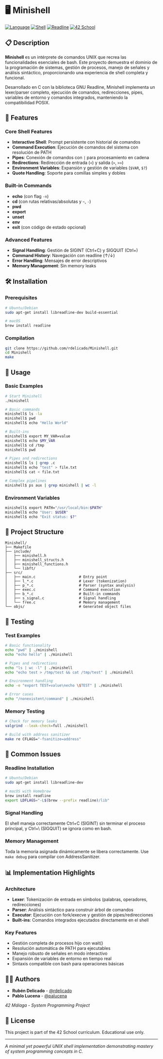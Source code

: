 # 🖥️ Minishell

[![Language](https://img.shields.io/badge/Language-C-blue.svg)](https://en.wikipedia.org/wiki/C_(programming_language))
[![Shell](https://img.shields.io/badge/Shell-UNIX_Compatible-green.svg)](https://en.wikipedia.org/wiki/Unix_shell)
[![Readline](https://img.shields.io/badge/Library-GNU_Readline-red.svg)](https://tiswww.case.edu/php/chet/readline/rltop.html)
[![42 School](https://img.shields.io/badge/42-School_Project-purple.svg)](https://42.fr/)

## 📋 Description

**Minishell** es un intérprete de comandos UNIX que recrea las funcionalidades esenciales de bash. Este proyecto demuestra el dominio de la programación de sistemas, gestión de procesos, manejo de señales y análisis sintáctico, proporcionando una experiencia de shell completa y funcional.

Desarrollado en C con la biblioteca GNU Readline, Minishell implementa un lexer/parser completo, ejecución de comandos, redirecciones, pipes, variables de entorno y comandos integrados, manteniendo la compatibilidad POSIX.

## 🚀 Features

### Core Shell Features
- **Interactive Shell**: Prompt persistente con historial de comandos
- **Command Execution**: Ejecución de comandos del sistema con resolución de PATH
- **Pipes**: Conexión de comandos con `|` para procesamiento en cadena
- **Redirections**: Redirección de entrada (`<`) y salida (`>`, `>>`)
- **Environment Variables**: Expansión y gestión de variables (`$VAR`, `$?`)
- **Quote Handling**: Soporte para comillas simples y dobles

### Built-in Commands
- **echo** (con flag `-n`)
- **cd** (con rutas relativas/absolutas y `~`, `-`)
- **pwd** 
- **export**
- **unset**
- **env**
- **exit** (con código de estado opcional)

### Advanced Features
- **Signal Handling**: Gestión de SIGINT (Ctrl+C) y SIGQUIT (Ctrl+\)
- **Command History**: Navegación con readline (↑/↓)
- **Error Handling**: Mensajes de error descriptivos
- **Memory Management**: Sin memory leaks

## 🛠️ Installation

### Prerequisites
```bash
# Ubuntu/Debian
sudo apt-get install libreadline-dev build-essential

# macOS
brew install readline
```

### Compilation
```bash
git clone https://github.com/rdelicado/Minishell.git
cd Minishell
make
```

## 🚀 Usage

### Basic Examples
```bash
# Start Minishell
./minishell

# Basic commands
minishell$ ls -la
minishell$ pwd
minishell$ echo "Hello World"

# Built-ins
minishell$ export MY_VAR=value
minishell$ echo $MY_VAR
minishell$ cd /tmp
minishell$ pwd

# Pipes and redirections
minishell$ ls | grep .c
minishell$ echo "test" > file.txt
minishell$ cat < file.txt

# Complex pipelines
minishell$ ps aux | grep minishell | wc -l
```

### Environment Variables
```bash
minishell$ export PATH="/usr/local/bin:$PATH"
minishell$ echo "User: $USER"
minishell$ echo "Exit status: $?"
```

## 📁 Project Structure

```
Minishell/
├── Makefile
├── include/
│   ├── minishell.h
│   ├── minishell_structs.h
│   ├── minishell_functions.h
│   └── libft/
├── src/
│   ├── main.c                    # Entry point
│   ├── l_*.c                     # Lexer (tokenization)
│   ├── p_*.c                     # Parser (syntax analysis)
│   ├── exec.c                    # Command execution
│   ├── b_*.c                     # Built-in commands
│   ├── s_signal.c                # Signal handling
│   └── free.c                    # Memory management
└── objs/                         # Generated object files
```

## 🧪 Testing

### Test Examples
```bash
# Basic functionality
echo "pwd" | ./minishell
echo "echo hello" | ./minishell

# Pipes and redirections
echo "ls | wc -l" | ./minishell
echo "echo test > /tmp/test && cat /tmp/test" | ./minishell

# Environment handling
echo -e "export TEST=value\necho \$TEST" | ./minishell

# Error cases
echo "/nonexistent/command" | ./minishell
```

### Memory Testing
```bash
# Check for memory leaks
valgrind --leak-check=full ./minishell

# Build with address sanitizer
make re CFLAGS="-fsanitize=address"
```

## 🚨 Common Issues

### Readline Installation
```bash
# Ubuntu/Debian
sudo apt-get install libreadline-dev

# macOS with Homebrew
brew install readline
export LDFLAGS="-L$(brew --prefix readline)/lib"
```

### Signal Handling
El shell maneja correctamente Ctrl+C (SIGINT) sin terminar el proceso principal, y Ctrl+\ (SIGQUIT) se ignora como en bash.

### Memory Management
Toda la memoria asignada dinámicamente se libera correctamente. Use `make debug` para compilar con AddressSanitizer.

## 📊 Implementation Highlights

### Architecture
- **Lexer**: Tokenización de entrada en símbolos (palabras, operadores, redirecciones)
- **Parser**: Análisis sintáctico para construir árbol de comandos
- **Executor**: Ejecución con fork/execve y gestión de pipes/redirecciones
- **Built-ins**: Comandos integrados ejecutados directamente en el shell

### Key Features
- Gestión completa de procesos hijo con wait()
- Resolución automática de PATH para ejecutables
- Manejo robusto de señales en modo interactivo
- Expansión de variables de entorno en tiempo real
- Sintaxis compatible con bash para operaciones básicas

## 👨‍💻 Authors

- **Rubén Delicado** - [@rdelicado](https://github.com/rdelicado)
- **Pablo Lucena** - [@palucena](https://github.com/palucena)

*42 Málaga - System Programming Project*

## 📜 License

This project is part of the 42 School curriculum. Educational use only.

---

*A minimal yet powerful UNIX shell implementation demonstrating mastery of system programming concepts in C.*
